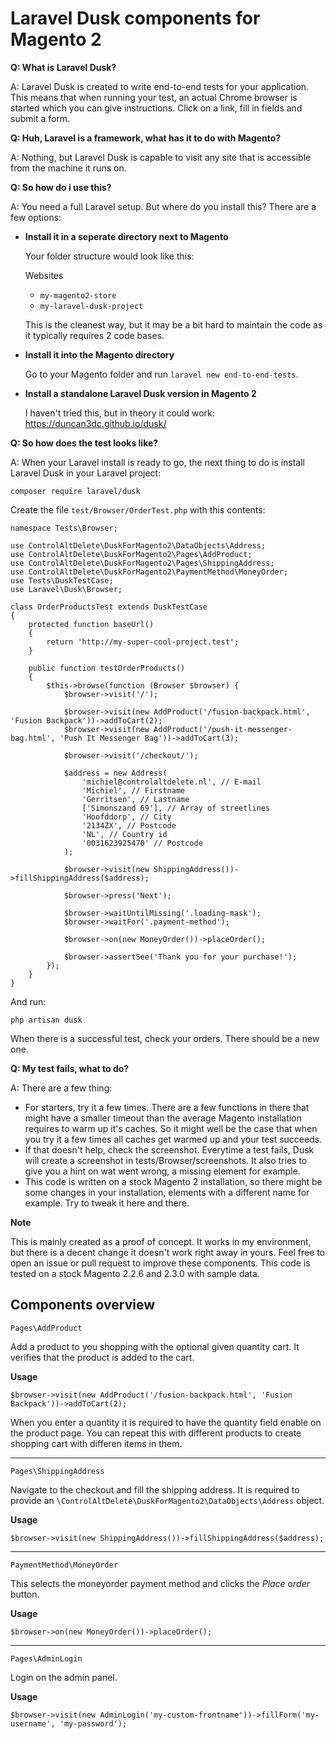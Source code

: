 # Laravel Dusk components for Magento 2

**Q: What is Laravel Dusk?**

A: Laravel Dusk is created to write end-to-end tests for your application. This means that when running your test, an actual Chrome browser is started which you can give instructions. Click on a link, fill in fields and submit a form.

**Q: Huh, Laravel is a framework, what has it to do with Magento?**

A: Nothing, but Laravel Dusk is capable to visit any site that is accessible from the machine it runs on.  

**Q: So how do i use this?**

A: You need a full Laravel setup. But where do you install this? There are a few options:

- **Install it in a seperate directory next to Magento** 
  
  Your folder structure would look like this:

  Websites
    - `my-magento2-store`
    - `my-laravel-dusk-project`
    
  This is the cleanest way, but it may be a bit hard to maintain the code as it typically requires 2 code bases.
  
- **Install it into the Magento directory** 
  
  Go to your Magento folder and run `laravel new end-to-end-tests`.

- **Install a standalone Laravel Dusk version in Magento 2**
  
  I haven't tried this, but in theory it could work:
  https://duncan3dc.github.io/dusk/
  
**Q: So how does the test looks like?**
 
A: When your Laravel install is ready to go, the next thing to do is install Laravel Dusk in your Laravel project:

`composer require laravel/dusk`

Create the file `test/Browser/OrderTest.php` with this contents:

```
namespace Tests\Browser;

use ControlAltDelete\DuskForMagento2\DataObjects\Address;
use ControlAltDelete\DuskForMagento2\Pages\AddProduct;
use ControlAltDelete\DuskForMagento2\Pages\ShippingAddress;
use ControlAltDelete\DuskForMagento2\PaymentMethod\MoneyOrder;
use Tests\DuskTestCase;
use Laravel\Dusk\Browser;

class OrderProductsTest extends DuskTestCase
{
    protected function baseUrl()
    {
        return 'http://my-super-cool-project.test';
    }

    public function testOrderProducts()
    {
        $this->browse(function (Browser $browser) {
            $browser->visit('/');

            $browser->visit(new AddProduct('/fusion-backpack.html', 'Fusion Backpack'))->addToCart(2);
            $browser->visit(new AddProduct('/push-it-messenger-bag.html', 'Push It Messenger Bag'))->addToCart(3);

            $browser->visit('/checkout/');

            $address = new Address(
                'michiel@controlaltdelete.nl', // E-mail
                'Michiel', // Firstname
                'Gerritsen', // Lastname
                ['Simonszand 69'], // Array of streetlines
                'Hoofddorp', // City
                '2134ZX', // Postcode
                'NL', // Country id
                '0031623925470' // Postcode
            );

            $browser->visit(new ShippingAddress())->fillShippingAddress($address);

            $browser->press('Next');

            $browser->waitUntilMissing('.loading-mask');
            $browser->waitFor('.payment-method');

            $browser->on(new MoneyOrder())->placeOrder();

            $browser->assertSee('Thank you for your purchase!');
        });
    }
}
```

And run:

`php artisan dusk`

When there is a successful test, check your orders. There should be a new one.

**Q: My test fails, what to do?**

A: There are a few thing:

- For starters, try it a few times. There are a few functions in there that might have a smaller timeout than the average Magento installation requires to warm up it's caches. So it might well be the case that when you try it a few times all caches get warmed up and your test succeeds.  
- If that doesn't help, check the screenshot. Everytime a test fails, Dusk will create a screenshot in tests/Browser/screenshots. It also tries to give you a hint on wat went wrong, a missing element for example.
- This code is written on a stock Magento 2 installation, so there might be some changes in your installation, elements with a different name for example. Try to tweak it here and there. 


**Note**

This is mainly created as a proof of concept. It works in my environment, but there is a decent change it doesn't work right away in yours. Feel free to open an issue or pull request to improve these components. This code is tested on a stock Magento 2.2.6 and 2.3.0 with sample data.

## Components overview

`Pages\AddProduct`

Add a product to you shopping with the optional given quantity cart. It verifies that the product is added to the cart.

**Usage**

```
$browser->visit(new AddProduct('/fusion-backpack.html', 'Fusion Backpack'))->addToCart(2);
```

When you enter a quantity it is required to have the quantity field enable on the product page. You can repeat this with different products to create shopping cart with differen items in them.

---

`Pages\ShippingAddress`

Navigate to the checkout and fill the shipping address. It is required to provide an `\ControlAltDelete\DuskForMagento2\DataObjects\Address` object.

**Usage**

```
$browser->visit(new ShippingAddress())->fillShippingAddress($address);
```

---

`PaymentMethod\MoneyOrder`

This selects the moneyorder payment method and clicks the *Place order* button.

**Usage**

```$browser->on(new MoneyOrder())->placeOrder();```

---

`Pages\AdminLogin`

Login on the admin panel.

**Usage**

`$browser->visit(new AdminLogin('my-custom-frontname'))->fillForm('my-username', 'my-password');`
